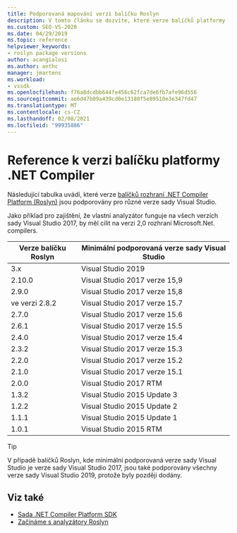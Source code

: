 ```yaml
---
title: Podporovaná mapování verzí balíčku Roslyn
description: V tomto článku se dozvíte, které verze balíčků platformy .NET Compiler (Roslyn) jsou podporované pro různé verze sady Visual Studio.
ms.custom: SEO-VS-2020
ms.date: 04/29/2019
ms.topic: reference
helpviewer_keywords:
- roslyn package versions
author: acangialosi
ms.author: anthc
manager: jmartens
ms.workload:
- vssdk
ms.openlocfilehash: f76a8dcdbb644fe456c62fca7de6fb7afe96d556
ms.sourcegitcommit: ae6d47b09a439cd0e13180f5e89510e3e347fd47
ms.translationtype: MT
ms.contentlocale: cs-CZ
ms.lasthandoff: 02/08/2021
ms.locfileid: "99935886"
---
```

# <a name="net-compiler-platform-package-version-reference"></a>Reference k verzi balíčku platformy .NET Compiler

Následující tabulka uvádí, které verze [balíčků rozhraní .NET Compiler Platform (Roslyn)](https://www.nuget.org/packages/Microsoft.Net.Compilers/) jsou podporovány pro různé verze sady Visual Studio.

Jako příklad pro zajištění, že vlastní analyzátor funguje na všech verzích sady Visual Studio 2017, by měl cílit na verzi 2,0 rozhraní Microsoft.Net. compilers.

| Verze balíčku Roslyn | Minimální podporovaná verze sady Visual Studio |
| - | - |
| 3.x | Visual Studio 2019 |
| 2.10.0 | Visual Studio 2017 verze 15,9 |
| 2.9.0 | Visual Studio 2017 verze 15,8 |
| ve verzi 2.8.2 | Visual Studio 2017 verze 15.7 |
| 2.7.0 | Visual Studio 2017 verze 15.6 |
| 2.6.1 | Visual Studio 2017 verze 15.5 |
| 2.4.0 | Visual Studio 2017 verze 15.4 |
| 2.3.2 | Visual Studio 2017 verze 15.3 |
| 2.2.0 | Visual Studio 2017 verze 15.2 |
| 2.1.0 | Visual Studio 2017 verze 15.1 |
| 2.0.0 | Visual Studio 2017 RTM |
| 1.3.2 | Visual Studio 2015 Update 3 |
| 1.2.2 | Visual Studio 2015 Update 2 |
| 1.1.1 | Visual Studio 2015 Update 1 |
| 1.0.1 | Visual Studio 2015 RTM |

> [!TIP]
> V případě balíčků Roslyn, kde minimální podporovaná verze sady Visual Studio je verze sady Visual Studio 2017, jsou také podporovány všechny verze sady Visual Studio 2019, protože byly později dodány.

## <a name="see-also"></a>Viz také

- [Sada .NET Compiler Platform SDK](/dotnet/csharp/roslyn-sdk/)
- [Začínáme s analyzátory Roslyn](getting-started-with-roslyn-analyzers.md)
